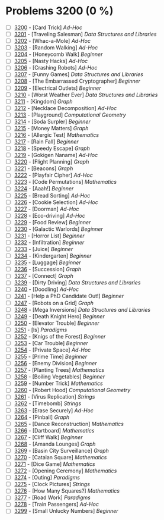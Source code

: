 # Problems 3200 (0 %)


- [ ] [3200](https://www.beecrowd.com.br/judge/pt/problems/view/3200) - [Card Trick] *Ad-Hoc*
- [ ] [3201](https://www.beecrowd.com.br/judge/pt/problems/view/3201) - [Traveling Salesman] *Data Structures and Libraries*
- [ ] [3202](https://www.beecrowd.com.br/judge/pt/problems/view/3202) - [Whac-a-Mole] *Ad-Hoc*
- [ ] [3203](https://www.beecrowd.com.br/judge/pt/problems/view/3203) - [Random Walking] *Ad-Hoc*
- [ ] [3204](https://www.beecrowd.com.br/judge/pt/problems/view/3204) - [Honeycomb Walk] *Beginner*
- [ ] [3205](https://www.beecrowd.com.br/judge/pt/problems/view/3205) - [Nasty Hacks] *Ad-Hoc*
- [ ] [3206](https://www.beecrowd.com.br/judge/pt/problems/view/3206) - [Crashing Robots] *Ad-Hoc*
- [ ] [3207](https://www.beecrowd.com.br/judge/pt/problems/view/3207) - [Funny Games] *Data Structures and Libraries*
- [ ] [3208](https://www.beecrowd.com.br/judge/pt/problems/view/3208) - [The Embarrassed Cryptographer] *Beginner*
- [ ] [3209](https://www.beecrowd.com.br/judge/pt/problems/view/3209) - [Electrical Outlets] *Beginner*
- [ ] [3210](https://www.beecrowd.com.br/judge/pt/problems/view/3210) - [Worst Weather Ever] *Data Structures and Libraries*
- [ ] [3211](https://www.beecrowd.com.br/judge/pt/problems/view/3211) - [Kingdom] *Graph*
- [ ] [3212](https://www.beecrowd.com.br/judge/pt/problems/view/3212) - [Necklace Decomposition] *Ad-Hoc*
- [ ] [3213](https://www.beecrowd.com.br/judge/pt/problems/view/3213) - [Playground] *Computational Geometry*
- [ ] [3214](https://www.beecrowd.com.br/judge/pt/problems/view/3214) - [Soda Surpler] *Beginner*
- [ ] [3215](https://www.beecrowd.com.br/judge/pt/problems/view/3215) - [Money Matters] *Graph*
- [ ] [3216](https://www.beecrowd.com.br/judge/pt/problems/view/3216) - [Allergic Test] *Mathematics*
- [ ] [3217](https://www.beecrowd.com.br/judge/pt/problems/view/3217) - [Rain Fall] *Beginner*
- [ ] [3218](https://www.beecrowd.com.br/judge/pt/problems/view/3218) - [Speedy Escape] *Graph*
- [ ] [3219](https://www.beecrowd.com.br/judge/pt/problems/view/3219) - [Gokigen Naname] *Ad-Hoc*
- [ ] [3220](https://www.beecrowd.com.br/judge/pt/problems/view/3220) - [Flight Planning] *Graph*
- [ ] [3221](https://www.beecrowd.com.br/judge/pt/problems/view/3221) - [Beacons] *Graph*
- [ ] [3222](https://www.beecrowd.com.br/judge/pt/problems/view/3222) - [Playfair Cipher] *Ad-Hoc*
- [ ] [3223](https://www.beecrowd.com.br/judge/pt/problems/view/3223) - [Code Permutations] *Mathematics*
- [ ] [3224](https://www.beecrowd.com.br/judge/pt/problems/view/3224) - [Aaah!] *Beginner*
- [ ] [3225](https://www.beecrowd.com.br/judge/pt/problems/view/3225) - [Bread Sorting] *Ad-Hoc*
- [ ] [3226](https://www.beecrowd.com.br/judge/pt/problems/view/3226) - [Cookie Selection] *Ad-Hoc*
- [ ] [3227](https://www.beecrowd.com.br/judge/pt/problems/view/3227) - [Doorman] *Ad-Hoc*
- [ ] [3228](https://www.beecrowd.com.br/judge/pt/problems/view/3228) - [Eco-driving] *Ad-Hoc*
- [ ] [3229](https://www.beecrowd.com.br/judge/pt/problems/view/3229) - [Food Review] *Beginner*
- [ ] [3230](https://www.beecrowd.com.br/judge/pt/problems/view/3230) - [Galactic Warlords] *Beginner*
- [ ] [3231](https://www.beecrowd.com.br/judge/pt/problems/view/3231) - [Horror List] *Beginner*
- [ ] [3232](https://www.beecrowd.com.br/judge/pt/problems/view/3232) - [Infiltration] *Beginner*
- [ ] [3233](https://www.beecrowd.com.br/judge/pt/problems/view/3233) - [Juice] *Beginner*
- [ ] [3234](https://www.beecrowd.com.br/judge/pt/problems/view/3234) - [Kindergarten] *Beginner*
- [ ] [3235](https://www.beecrowd.com.br/judge/pt/problems/view/3235) - [Luggage] *Beginner*
- [ ] [3236](https://www.beecrowd.com.br/judge/pt/problems/view/3236) - [Succession] *Graph*
- [ ] [3237](https://www.beecrowd.com.br/judge/pt/problems/view/3237) - [Connect] *Graph*
- [ ] [3239](https://www.beecrowd.com.br/judge/pt/problems/view/3239) - [Dirty Driving] *Data Structures and Libraries*
- [ ] [3240](https://www.beecrowd.com.br/judge/pt/problems/view/3240) - [Doodling] *Ad-Hoc*
- [ ] [3241](https://www.beecrowd.com.br/judge/pt/problems/view/3241) - [Help a PhD Candidate Out!] *Beginner*
- [ ] [3247](https://www.beecrowd.com.br/judge/pt/problems/view/3247) - [Robots on a Grid] *Graph*
- [ ] [3248](https://www.beecrowd.com.br/judge/pt/problems/view/3248) - [Mega Inversions] *Data Structures and Libraries*
- [ ] [3249](https://www.beecrowd.com.br/judge/pt/problems/view/3249) - [Death Knight Hero] *Beginner*
- [ ] [3250](https://www.beecrowd.com.br/judge/pt/problems/view/3250) - [Elevator Trouble] *Beginner*
- [ ] [3251](https://www.beecrowd.com.br/judge/pt/problems/view/3251) - [ls] *Paradigms*
- [ ] [3252](https://www.beecrowd.com.br/judge/pt/problems/view/3252) - [Knigs of the Forest] *Beginner*
- [ ] [3253](https://www.beecrowd.com.br/judge/pt/problems/view/3253) - [Car Trouble] *Beginner*
- [ ] [3254](https://www.beecrowd.com.br/judge/pt/problems/view/3254) - [Private Space] *Ad-Hoc*
- [ ] [3255](https://www.beecrowd.com.br/judge/pt/problems/view/3255) - [Prime Time] *Beginner*
- [ ] [3256](https://www.beecrowd.com.br/judge/pt/problems/view/3256) - [Enemy Division] *Beginner*
- [ ] [3257](https://www.beecrowd.com.br/judge/pt/problems/view/3257) - [Planting Trees] *Mathematics*
- [ ] [3258](https://www.beecrowd.com.br/judge/pt/problems/view/3258) - [Boiling Vegetables] *Beginner*
- [ ] [3259](https://www.beecrowd.com.br/judge/pt/problems/view/3259) - [Number Trick] *Mathematics*
- [ ] [3260](https://www.beecrowd.com.br/judge/pt/problems/view/3260) - [Robert Hood] *Computational Geometry*
- [ ] [3261](https://www.beecrowd.com.br/judge/pt/problems/view/3261) - [Virus Replication] *Strings*
- [ ] [3262](https://www.beecrowd.com.br/judge/pt/problems/view/3262) - [Timebomb] *Strings*
- [ ] [3263](https://www.beecrowd.com.br/judge/pt/problems/view/3263) - [Erase Securely] *Ad-Hoc*
- [ ] [3264](https://www.beecrowd.com.br/judge/pt/problems/view/3264) - [Pinball] *Graph*
- [ ] [3265](https://www.beecrowd.com.br/judge/pt/problems/view/3265) - [Dance Reconstruction] *Mathematics*
- [ ] [3266](https://www.beecrowd.com.br/judge/pt/problems/view/3266) - [Dartboard] *Mathematics*
- [ ] [3267](https://www.beecrowd.com.br/judge/pt/problems/view/3267) - [Cliff Walk] *Beginner*
- [ ] [3268](https://www.beecrowd.com.br/judge/pt/problems/view/3268) - [Amanda Lounges] *Graph*
- [ ] [3269](https://www.beecrowd.com.br/judge/pt/problems/view/3269) - [Basin City Surveillance] *Graph*
- [ ] [3270](https://www.beecrowd.com.br/judge/pt/problems/view/3270) - [Catalan Square] *Mathematics*
- [ ] [3271](https://www.beecrowd.com.br/judge/pt/problems/view/3271) - [Dice Game] *Mathematics*
- [ ] [3272](https://www.beecrowd.com.br/judge/pt/problems/view/3272) - [Opening Ceremony] *Mathematics*
- [ ] [3274](https://www.beecrowd.com.br/judge/pt/problems/view/3274) - [Outing] *Paradigms*
- [ ] [3275](https://www.beecrowd.com.br/judge/pt/problems/view/3275) - [Clock Pictures] *Strings*
- [ ] [3276](https://www.beecrowd.com.br/judge/pt/problems/view/3276) - [How Many Squares?] *Mathematics*
- [ ] [3277](https://www.beecrowd.com.br/judge/pt/problems/view/3277) - [Road Work] *Paradigms*
- [ ] [3278](https://www.beecrowd.com.br/judge/pt/problems/view/3278) - [Train Passengers] *Ad-Hoc*
- [ ] [3299](https://www.beecrowd.com.br/judge/pt/problems/view/3299) - [Small Unlucky Numbers] *Beginner*